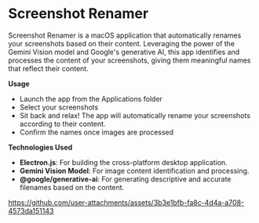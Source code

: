 # Screenshot Renamer

Screenshot Renamer is a macOS application that automatically renames your screenshots based on their content. Leveraging the power of the Gemini Vision model and Google's generative AI, this app identifies and processes the content of your screenshots, giving them meaningful names that reflect their content.

**Usage**
- Launch the app from the Applications folder
- Select your screenshots
- Sit back and relax! The app will automatically rename your screenshots according to their content.
- Confirm the names once images are processed

**Technologies Used**
- **Electron.js**: For building the cross-platform desktop application.
- **Gemini Vision Model**: For image content identification and processing.
- **@google/generative-ai**: For generating descriptive and accurate filenames based on the content.

https://github.com/user-attachments/assets/3b3e1bfb-fa8c-4d4a-a708-4573da151143